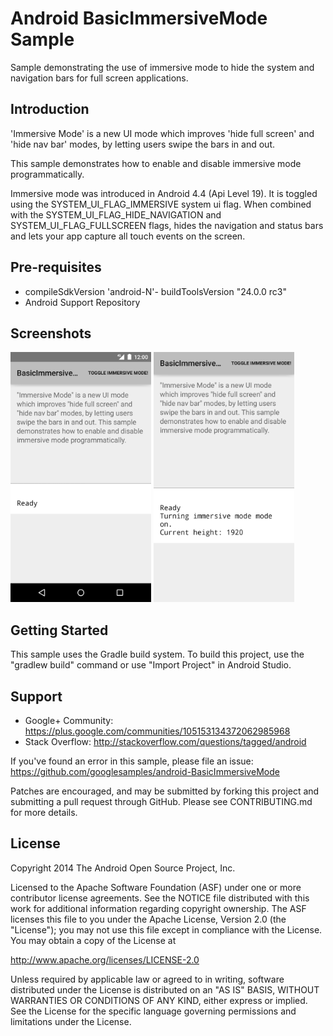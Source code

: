 
Android BasicImmersiveMode Sample
===================================

Sample demonstrating the use of immersive mode to hide the system and navigation bars for
full screen applications.

Introduction
------------

'Immersive Mode' is a new UI mode which improves 'hide full screen' and 'hide nav bar' 
modes, by letting users swipe the bars in and out.

This sample demonstrates how to enable and disable immersive mode programmatically.

Immersive mode was introduced in Android 4.4 (Api Level 19). It is toggled using the 
SYSTEM_UI_FLAG_IMMERSIVE system ui flag. When combined with the SYSTEM_UI_FLAG_HIDE_NAVIGATION and SYSTEM_UI_FLAG_FULLSCREEN  flags, hides the navigation and status bars and lets your app capture all touch events on the screen.

Pre-requisites
--------------

- compileSdkVersion 'android-N'- buildToolsVersion "24.0.0 rc3"
- Android Support Repository

Screenshots
-------------

<img src="screenshots/1-activity.png" height="400" alt="Screenshot"/> <img src="screenshots/2-immersive.png" height="400" alt="Screenshot"/> 

Getting Started
---------------

This sample uses the Gradle build system. To build this project, use the
"gradlew build" command or use "Import Project" in Android Studio.

Support
-------

- Google+ Community: https://plus.google.com/communities/105153134372062985968
- Stack Overflow: http://stackoverflow.com/questions/tagged/android

If you've found an error in this sample, please file an issue:
https://github.com/googlesamples/android-BasicImmersiveMode

Patches are encouraged, and may be submitted by forking this project and
submitting a pull request through GitHub. Please see CONTRIBUTING.md for more details.

License
-------

Copyright 2014 The Android Open Source Project, Inc.

Licensed to the Apache Software Foundation (ASF) under one or more contributor
license agreements.  See the NOTICE file distributed with this work for
additional information regarding copyright ownership.  The ASF licenses this
file to you under the Apache License, Version 2.0 (the "License"); you may not
use this file except in compliance with the License.  You may obtain a copy of
the License at

http://www.apache.org/licenses/LICENSE-2.0

Unless required by applicable law or agreed to in writing, software
distributed under the License is distributed on an "AS IS" BASIS, WITHOUT
WARRANTIES OR CONDITIONS OF ANY KIND, either express or implied.  See the
License for the specific language governing permissions and limitations under
the License.
